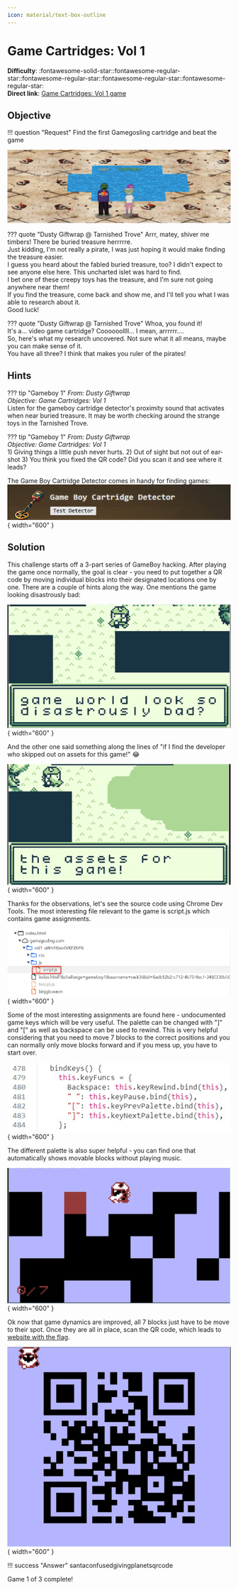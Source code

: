 ```yaml
---
icon: material/text-box-outline
---
```


# Game Cartridges: Vol 1

**Difficulty**: :fontawesome-solid-star::fontawesome-regular-star::fontawesome-regular-star::fontawesome-regular-star::fontawesome-regular-star:<br/>
**Direct link**: [Game Cartridges: Vol 1 game](https://gamegosling.com/vol1-uWn1t6xv4VKPZ6FN/index.html?&challenge=gameboy1&username=rack3t&id=73518532-3621-49b9-aeca-b4f3d5240ece&area=imt-tarnishedtrove&location=32,27&tokens=&dna=ATATATTAATATATATATATATATATATATATCGATATGCATATATATATATGCATATATATATATATATATATATTAGCATATATATATATATGCATATATATATATGCATATATATTA)

## Objective

!!! question "Request"
    Find the first Gamegosling cartridge and beat the game


![Dusty Giftwrap](../img/objectives/o11/DustyGiftwrap.jpg)


??? quote "Dusty Giftwrap @ Tarnished Trove"
    Arrr, matey, shiver me timbers! There be buried treasure herrrrre.<br/>
    Just kidding, I'm not really a pirate, I was just hoping it would make finding the treasure easier.<br/>
    I guess you heard about the fabled buried treasure, too? I didn't expect to see anyone else here. This uncharted islet was hard to find.<br/>
    I bet one of these creepy toys has the treasure, and I'm sure not going anywhere near them!<br/>
    If you find the treasure, come back and show me, and I'll tell you what I was able to research about it.<br/>
    Good luck!

??? quote "Dusty Giftwrap @ Tarnished Trove"
    Whoa, you found it!<br/>
    It's a... video game cartridge? Coooooollll... I mean, arrrrrr....<br/>
    So, here's what my research uncovered. Not sure what it all means, maybe you can make sense of it.<br/>
    You have all three? I think that makes you ruler of the pirates!


## Hints
??? tip "Gameboy 1"
    <i>From: Dusty Giftwrap<br/>
    Objective: Game Cartridges: Vol 1</i><br/>
    Listen for the gameboy cartridge detector's proximity sound that activates when near buried treasure. It may be worth checking around the strange toys in the Tarnished Trove.

??? tip "Gameboy 1"
    <i>From: Dusty Giftwrap<br/>
    Objective: Game Cartridges: Vol 1</i><br/>
    1) Giving things a little push never hurts. 2) Out of sight but not out of ear-shot 3) You think you fixed the QR code? Did you scan it and see where it leads?

The Game Boy Cartridge Detector comes in handy for finding games:
![Cartridge Detector](../img/objectives/o11/gbdetector.jpg){ width="600" }


## Solution
This challenge starts off a 3-part series of GameBoy hacking. After playing the game once normally, the goal is clear - you need to put together a QR code
by moving individual blocks into their designated locations one by one. There are a couple of hints along the way.
One mentions the game looking disastrously bad:

![Looks Bad](../img/objectives/o11/lookbad.jpg){ width="600" }

And the other one said something along the lines of "if I find the developer who skipped out on assets for this game!" 😂

![Missing Assets](../img/objectives/o11/assets.jpg){ width="600" }

Thanks for the observations, let's see the source code using Chrome Dev Tools.
The most interesting file relevant to the game is script.js which contains game assignments.

![Script](../img/objectives/o11/script.jpg){ width="600" }

Some of the most interesting assignments are found here - undocumented game keys which will be very useful.
The palette can be changed with "]" and "[" as well as backspace can be used to rewind. This is very helpful considering
that you need to move 7 blocks to the correct positions and you can normally only move blocks forward and if you mess up, you 
have to start over.

![Undocumented Keys](../img/objectives/o11/undockeys.jpg){ width="600" }

The different palette is also super helpful - you can find one that automatically shows movable blocks without playing music.

![New Palette](../img/objectives/o11/palette.jpg){ width="600" }

Ok now that game dynamics are improved, all 7 blocks just have to be move to their spot.
Once they are all in place, scan the QR code, which leads to [website with the flag](https://8bitelf.com/).

![QR Code](../img/objectives/o11/qrcode.jpg){ width="600" }


!!! success "Answer"
    santaconfusedgivingplanetsqrcode
    

Game 1 of 3 complete!



